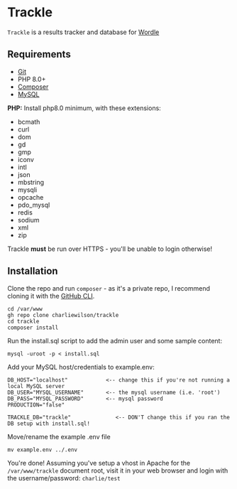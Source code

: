 # Trackle

`Trackle` is a results tracker and database for [Wordle](https://www.powerlanguage.co.uk/wordle/)

## Requirements

-   [Git](https://git-scm.com/book/en/v2/Getting-Started-Installing-Git)
-   PHP 8.0+
-   [Composer](https://getcomposer.org/)
-   [MySQL](https://www.mysql.com/)

**PHP:** Install php8.0 minimum, with these extensions:

- bcmath
- curl
- dom
- gd
- gmp
- iconv
- intl
- json
- mbstring
- mysqli
- opcache
- pdo_mysql
- redis
- sodium
- xml
- zip

Trackle **must** be run over HTTPS - you'll be unable to login otherwise!

## Installation

Clone the repo and run `composer` - as it's a private repo, I recommend cloning it with the [GitHub CLI](https://cli.github.com/).
```shell
cd /var/www
gh repo clone charliewilson/trackle
cd trackle
composer install
```
Run the install.sql script to add the admin user and some sample content:
```shell
mysql -uroot -p < install.sql
```
Add your MySQL host/credentials to example.env:
```dotenv
DB_HOST="localhost"            <-- change this if you're not running a local MySQL server
DB_USER="MYSQL_USERNAME"       <-- the mysql username (i.e. 'root')
DB_PASS="MYSQL_PASSWORD"       <-- mysql password
PRODUCTION="false"

TRACKLE_DB="trackle"              <-- DON'T change this if you ran the DB setup with install.sql!
```
Move/rename the example .env file
```shell
mv example.env ../.env
```
You're done! Assuming you've setup a vhost in Apache for the `/var/www/trackle` document root, visit it in your web
browser and login with the username/password: `charlie/test`
